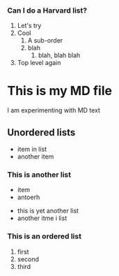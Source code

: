 ### Can I do a Harvard list?
1. Let's try
1. Cool
    1. A sub-order
    1. blah
       1. blah, blah blah
1. Top level again


# This is my MD file
I am experimenting with MD text

## Unordered lists
- item in list
- another item

### This is another list
+ item
+ antoerh 
* this is yet another list
* another itme i list

### This is an ordered list
1. first
2. second
3. third


